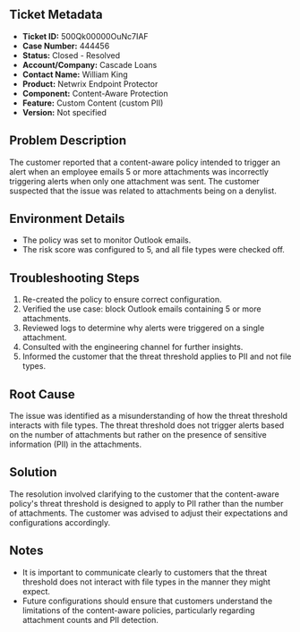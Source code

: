 ## Ticket Metadata
- **Ticket ID:** 500Qk00000OuNc7IAF
- **Case Number:** 444456
- **Status:** Closed - Resolved
- **Account/Company:** Cascade Loans
- **Contact Name:** William King
- **Product:** Netwrix Endpoint Protector
- **Component:** Content-Aware Protection
- **Feature:** Custom Content (custom PII)
- **Version:** Not specified

## Problem Description
The customer reported that a content-aware policy intended to trigger an alert when an employee emails 5 or more attachments was incorrectly triggering alerts when only one attachment was sent. The customer suspected that the issue was related to attachments being on a denylist.

## Environment Details
- The policy was set to monitor Outlook emails.
- The risk score was configured to 5, and all file types were checked off.

## Troubleshooting Steps
1. Re-created the policy to ensure correct configuration.
2. Verified the use case: block Outlook emails containing 5 or more attachments.
3. Reviewed logs to determine why alerts were triggered on a single attachment.
4. Consulted with the engineering channel for further insights.
5. Informed the customer that the threat threshold applies to PII and not file types.

## Root Cause
The issue was identified as a misunderstanding of how the threat threshold interacts with file types. The threat threshold does not trigger alerts based on the number of attachments but rather on the presence of sensitive information (PII) in the attachments.

## Solution
The resolution involved clarifying to the customer that the content-aware policy's threat threshold is designed to apply to PII rather than the number of attachments. The customer was advised to adjust their expectations and configurations accordingly.

## Notes
- It is important to communicate clearly to customers that the threat threshold does not interact with file types in the manner they might expect.
- Future configurations should ensure that customers understand the limitations of the content-aware policies, particularly regarding attachment counts and PII detection.